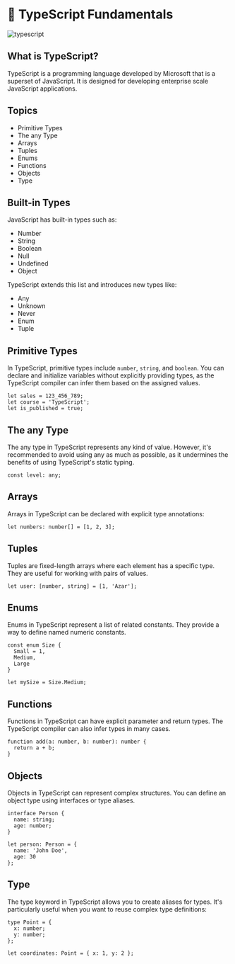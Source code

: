 # 🚀 TypeScript Fundamentals
![typescript](https://github.com/AzarAhmadov/Typescript-Fundamentals/assets/82292818/0a49840d-f8a2-4dbf-a0fc-4afa843da3f7)

## What is TypeScript?

TypeScript is a programming language developed by Microsoft that is a superset of JavaScript. 
It is designed for developing enterprise scale JavaScript applications.

## Topics

- Primitive Types
- The any Type
- Arrays
- Tuples
- Enums
- Functions
- Objects
- Type 

## Built-in Types

JavaScript has built-in types such as:

- Number
- String
- Boolean
- Null
- Undefined
- Object

TypeScript extends this list and introduces new types like:

- Any
- Unknown
- Never
- Enum
- Tuple

## Primitive Types

In TypeScript, primitive types include `number`, `string`, and `boolean`. You can declare and initialize variables without explicitly providing types,
as the TypeScript compiler can infer them based on the assigned values.
```
let sales = 123_456_789;
let course = 'TypeScript';
let is_published = true;
```
## The any Type

The any type in TypeScript represents any kind of value.
However, it's recommended to avoid using any as much as possible, 
as it undermines the benefits of using TypeScript's static typing.
```
const level: any;
```
## Arrays

Arrays in TypeScript can be declared with explicit type annotations:
```
let numbers: number[] = [1, 2, 3];
```
## Tuples

Tuples are fixed-length arrays where each element has a specific type. 
They are useful for working with pairs of values.
```
let user: [number, string] = [1, 'Azar'];
```
## Enums

Enums in TypeScript represent a list of related constants. 
They provide a way to define named numeric constants.
```
const enum Size {
  Small = 1,
  Medium,
  Large
}

let mySize = Size.Medium;
```
## Functions

Functions in TypeScript can have explicit parameter and return types. 
The TypeScript compiler can also infer types in many cases.
```
function add(a: number, b: number): number {
  return a + b;
}
```
## Objects 

Objects in TypeScript can represent complex structures. 
You can define an object type using interfaces or type aliases.
```
interface Person {
  name: string;
  age: number;
}

let person: Person = {
  name: 'John Doe',
  age: 30
};
```
## Type

The type keyword in TypeScript allows you to create aliases for types. 
It's particularly useful when you want to reuse complex type definitions:
```
type Point = {
  x: number;
  y: number;
};

let coordinates: Point = { x: 1, y: 2 };
```
